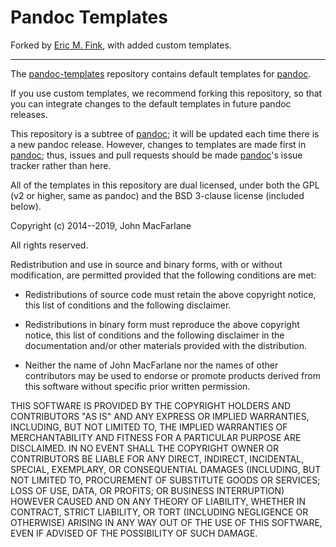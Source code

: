 # Pandoc Templates 

Forked by [Eric M. Fink](https://github.com/EricMFink/), with added custom templates. 

***

The [pandoc-templates] repository contains default templates for [pandoc].

If you use custom templates, we recommend forking this
repository, so that you can integrate changes to the default
templates in future pandoc releases.

This repository is a subtree of [pandoc]; it will be updated
each time there is a new pandoc release.  However, changes to
templates are made first in [pandoc]; thus, issues and pull
requests should be made [pandoc]'s issue tracker rather than
here.

[pandoc]: https://github.com/jgm/pandoc
[pandoc-templates]: https://github.com/jgm/pandoc-templates

All of the templates in this repository are dual licensed, under both
the GPL (v2 or higher, same as pandoc) and the BSD 3-clause license
(included below).

Copyright (c) 2014--2019, John MacFarlane

All rights reserved.

Redistribution and use in source and binary forms, with or without
modification, are permitted provided that the following conditions are met:

* Redistributions of source code must retain the above copyright
  notice, this list of conditions and the following disclaimer.

* Redistributions in binary form must reproduce the above
  copyright notice, this list of conditions and the following
  disclaimer in the documentation and/or other materials provided
  with the distribution.

* Neither the name of John MacFarlane nor the names of other
  contributors may be used to endorse or promote products derived
  from this software without specific prior written permission.

THIS SOFTWARE IS PROVIDED BY THE COPYRIGHT HOLDERS AND CONTRIBUTORS
"AS IS" AND ANY EXPRESS OR IMPLIED WARRANTIES, INCLUDING, BUT NOT
LIMITED TO, THE IMPLIED WARRANTIES OF MERCHANTABILITY AND FITNESS FOR
A PARTICULAR PURPOSE ARE DISCLAIMED. IN NO EVENT SHALL THE COPYRIGHT
OWNER OR CONTRIBUTORS BE LIABLE FOR ANY DIRECT, INDIRECT, INCIDENTAL,
SPECIAL, EXEMPLARY, OR CONSEQUENTIAL DAMAGES (INCLUDING, BUT NOT
LIMITED TO, PROCUREMENT OF SUBSTITUTE GOODS OR SERVICES; LOSS OF USE,
DATA, OR PROFITS; OR BUSINESS INTERRUPTION) HOWEVER CAUSED AND ON ANY
THEORY OF LIABILITY, WHETHER IN CONTRACT, STRICT LIABILITY, OR TORT
(INCLUDING NEGLIGENCE OR OTHERWISE) ARISING IN ANY WAY OUT OF THE USE
OF THIS SOFTWARE, EVEN IF ADVISED OF THE POSSIBILITY OF SUCH DAMAGE.
